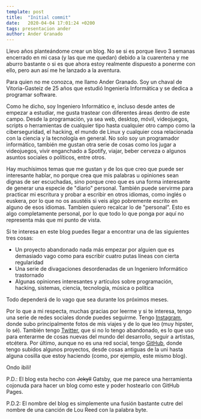 ```yaml
---
template: post
title:  "Initial commit"
date:   2020-04-04 17:01:24 +0200
tags: presentacion ander
author: Ander Granado
---
```


Llevo años planteándome crear un blog. No se si es porque llevo 3 semanas encerrado en mi casa (y las que me quedan) debido a la cuarentena y me aburro bastante o si es que ahora estoy realmente dispuesto a ponerme con ello, pero aun así me he lanzado a la aventura.

Para quien no me conozca, me llamo Ander Granado. Soy un chaval de Vitoria-Gasteiz de 25 años que estudió Ingeniería Informática y se dedica a programar software.

Como he dicho, soy Ingeniero Informático e, incluso desde antes de empezar a estudiar, me gusta trastear con diferentes áreas dentro de este campo. Desde la programación, ya sea web, desktop, móvil, videojuegos, scripts o herramientas de cualquier tipo hasta cualquier otro campo como la ciberseguridad, el hacking, el mundo de Linux y cualquier cosa relacionada con la ciencia y la tecnología en general. No solo soy un programador informático, también me gustan otra serie de cosas como los jugar a videojuegos, vivir enganchado a Spotify, viajar, beber cerveza o algunos asuntos sociales o políticos, entre otros.

Hay muchísimos temas que me gustan y de los que creo que puede ser interesante hablar, no porque crea que mis palabras u opiniones sean dignas de ser escuchadas, sino porque creo que es una forma interesante de generar una especie de "diario" personal. También puede servirme para practicar mi escritura y probar a escribir en otros idiomas, como inglés o euskera, por lo que no os asustéis si veis algo pobremente escrito en alguno de esos idiomas. Tambien quiero recalcar lo de "personal". Esto es algo completamente personal, por lo que todo lo que ponga por aquí no representa más que mi punto de vista.

Si te interesa en este blog puedes llegar a encontrar una de las siguientes tres cosas:

  - Un proyecto abandonado nada más empezar por alguien que es demasiado vago como para escribir cuatro putas líneas con cierta regularidad
  - Una serie de divagaciones desordenadas de un Ingeniero Informático trastornado
  - Algunas opiniones interesantes y artículos sobre programación, hacking, sistemas, ciencia, tecnología, música o política

Todo dependerá de lo vago que sea durante los próximos meses.

Por lo que a mi respecta, muchas gracias por leerme y si te interesa, tengo una serie de redes sociales donde puedes seguirme. Tengo [Instagram][insta], donde subo principalmente fotos de mis viajes y de lo que leo (muy hipster, lo sé). También tengo [Twitter][twitter], que si no lo tengo abandonado, es lo que uso para enterarme de cosas nuevas del mundo del desarrollo, seguir a artistas, etcétera. Por último, aunque no es una red social, tengo [GitHub][github], donde tengo subidos algunos proyectos, desde cosas antiguas de la uni hasta alguna cosilla que estoy haciendo (como, por ejemplo, este mismo blog).

Ondo ibili!

P.D.: El blog esta hecho con ~~Jekyll~~ Gatsby, que me parece una herramienta cojonuda para hacer un blog como este y poder hostearlo con GitHub Pages.

P.D.2: El nombre del blog es simplemente una fusión bastante cutre del nombre de una canción de Lou Reed con la palabra byte.

[insta]:    https://www.instagram.com/andergranado/
[twitter]:  https://twitter.com/AnderGrM
[github]:   https://github.com/ander94lakx
